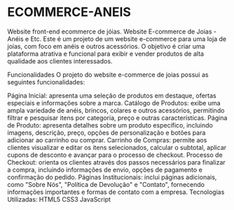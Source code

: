 # ECOMMERCE-ANEIS
Website front-end ecommerce de jóias.
Website E-commerce de Joias - Anéis e Etc.
Este é um projeto de um website e-commerce para uma loja de joias, com foco em anéis e outros acessórios. O objetivo é criar uma plataforma atrativa e funcional para exibir e vender produtos de alta qualidade aos clientes interessados.

Funcionalidades
O projeto do website e-commerce de joias possui as seguintes funcionalidades:

Página Inicial: apresenta uma seleção de produtos em destaque, ofertas especiais e informações sobre a marca.
Catálogo de Produtos: exibe uma ampla variedade de anéis, brincos, colares e outros acessórios, permitindo filtrar e pesquisar itens por categoria, preço e outras características.
Página de Produto: apresenta detalhes sobre um produto específico, incluindo imagens, descrição, preço, opções de personalização e botões para adicionar ao carrinho ou comprar.
Carrinho de Compras: permite aos clientes visualizar e editar os itens selecionados, calcular o subtotal, aplicar cupons de desconto e avançar para o processo de checkout.
Processo de Checkout: orienta os clientes através dos passos necessários para finalizar a compra, incluindo informações de envio, opções de pagamento e confirmação do pedido.
Páginas Institucionais: inclui páginas adicionais, como "Sobre Nós", "Política de Devolução" e "Contato", fornecendo informações importantes e formas de contato com a empresa.
Tecnologias Utilizadas:
HTML5
CSS3
JavaScript

